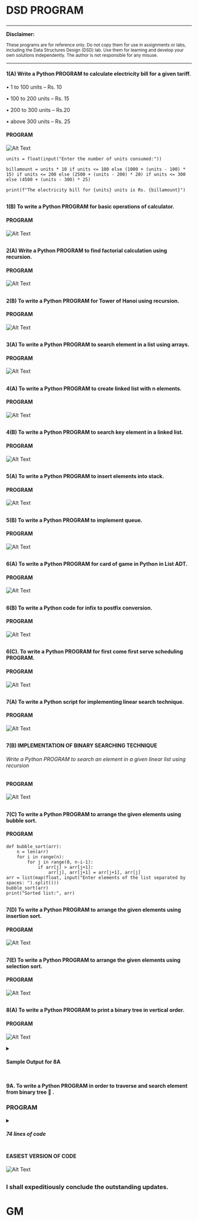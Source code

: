 # DSD PROGRAM 
#####

---

**Disclaimer:**

<sup>These programs are for reference only. Do not copy them for use in assignments or labs, including the Data Structures Design (DSD) lab. Use them for learning and develop your own solutions independently. The author is not responsible for any misuse.</sup>

---
#### 1(A) Write a Python PROGRAM to calculate electricity bill for a given tariff.

• 1 to 100 units – Rs. 10

• 100 to 200 units – Rs. 15

• 200 to 300 units – Rs.20

• above 300 units – Rs. 25
#### PROGRAM
![Alt Text](https://github.com/Mohanrajx/Image/blob/a15ee04334bcbf4c966f30723dfde5a194cd8aa9/code_20240415_222930_via_10015_io.png)
```
units = float(input("Enter the number of units consumed:"))

billamount = units * 10 if units <= 100 else (1000 + (units - 100) * 15) if units <= 200 else (2500 + (units - 200) * 20) if units <= 300 else (4500 + (units - 300) * 25)

print(f"The electricity bill for {units} units is Rs. {billamount}")
```
##
#### 1(B) To write a Python PROGRAM for basic operations of calculator.
#### PROGRAM
![Alt Text](https://github.com/Mohanrajx/Image/blob/5a3d4a58b469dd38398737a8dcd9c46fa4472765/code_20240415_223533_via_10015_io.png)

##
#### 2(A) Write a Python PROGRAM to find factorial calculation using recursion.
#### PROGRAM
![Alt Text](https://github.com/Mohanrajx/Image/blob/cc888af614df60a07eec37b8db67770bf02df2aa/code_20240415_224006_via_10015_io.png)
##
#### 2(B) To write a Python PROGRAM for Tower of Hanoi using recursion.
#### PROGRAM
![Alt Text](https://github.com/Mohanrajx/Image/blob/963a42b81347c01997890c9654dbc948a4251fac/code_20240415_224457_via_10015_io.png)
##
#### 3(A) To write a Python PROGRAM to search element in a list using arrays.
#### PROGRAM
![Alt Text](https://github.com/Mohanrajx/Image/blob/4e145c966b3f1e97f3ec812c564cf6fa2fff2970/code_20240415_224857_via_10015_io.png)
##
#### 4(A) To write a Python PROGRAM to create linked list with n elements.
#### PROGRAM
![Alt Text](https://github.com/Mohanrajx/Image/blob/9b8c68af9c2bde20ed007c76f3b7f163f1e7845f/code_20240415_225214_via_10015_io.png)

##
#### 4(B) To write a Python PROGRAM to search key element in a linked list.
#### PROGRAM
![Alt Text](https://github.com/Mohanrajx/Image/blob/c268a30deff0a33611d3758dd7c929bd16d24fb5/code_20240415_192205_via_10015_io.png)

##
#### 5(A) To write a Python PROGRAM to insert elements into stack.
#### PROGRAM
![Alt Text](https://github.com/Mohanrajx/Image/blob/631dceab274802abb9b41477ca8ffa383da25c1f/code_20240415_191750_via_10015_io.png)


##
#### 5(B) To write a Python PROGRAM to implement queue.
#### PROGRAM
![Alt Text](https://github.com/Mohanrajx/Image/blob/1fbe617af697642a77c3a39d6c37f08353aadfb2/code_20240415_191439_via_10015_io.png)

##
#### 6(A) To write a Python PROGRAM for card of game in Python in List ADT.
#### PROGRAM
![Alt Text](https://github.com/Mohanrajx/Image/blob/6a86536a5ade17728f54a23a57b09471c89f2691/code_20240415_190343_via_10015_io.png)

##
#### 6(B) To write a Python code for infix to postfix conversion.
#### PROGRAM
![Alt Text](https://github.com/Mohanrajx/DSD/blob/02864c920f4f2ebe4a1506e700f6f4cce70320fc/code_20240415_185752_via_10015_io.png)


##
#### 6(C). To write a Python PROGRAM for first come first serve scheduling PROGRAM.
#### PROGRAM
![Alt Text](https://github.com/Mohanrajx/DSD/blob/f8eeeb9c8e97cff48a929784159753e08150db70/code_20240415_184907_via_10015_io.png)

##
#### 7(A) To write a Python script for implementing linear search technique.
#### PROGRAM
![Alt Text](https://github.com/Mohanrajx/Image/blob/0e01d3dba820964c4a061007e0321951f53bbd91/code_20240415_225519_via_10015_io.png)
##
#### 7(B) IMPLEMENTATION OF BINARY SEARCHING TECHNIQUE
###### Write a Python PROGRAM to search an element in a given linear list using recursion 
#### PROGRAM
![Alt Text](https://github.com/Mohanrajx/Image/blob/b9c05483fc118a600df90ace875db112809ad669/code_20240415_230014_via_10015_io.png)
##
#### 7(C) To write a Python PROGRAM to arrange the given elements using bubble sort.
#### PROGRAM
```
def bubble_sort(arr):
    n = len(arr)
    for i in range(n):
        for j in range(0, n-i-1):
            if arr[j] > arr[j+1]:
                arr[j], arr[j+1] = arr[j+1], arr[j]
arr = list(map(float, input("Enter elements of the list separated by spaces: ").split()))
bubble_sort(arr)
print("Sorted list:", arr)
```
##
#### 7(D) To write a Python PROGRAM to arrange the given elements using insertion sort.
#### PROGRAM
![Alt Text](https://github.com/Mohanrajx/Image/blob/2ff43a5033a19c67655724387d0b5d84b2db9404/code_20240415_230257_via_10015_io.png)
##
#### 7(E) To write a Python PROGRAM to arrange the given elements using selection sort.
#### PROGRAM
![Alt Text](https://github.com/Mohanrajx/Image/blob/a15ee04334bcbf4c966f30723dfde5a194cd8aa9/code_20240415_230616_via_10015_io.png)
##
#### 8(A) To write a Python PROGRAM to print a binary tree in vertical order.
#### PROGRAM

![Alt Text](https://github.com/Mohanrajx/DSD/blob/bff99ac3409dd91fbb26ba7bcb630e10d55d75c8/Mohanrajx9A.png)

<details>
  <summary><h4>Sample Output for 8A</h4></summary>
 
 ```
Enter the value of the root node: 1
Enter the value of the left child of root (or 'None' if no left child): 2
Enter the value of the right child of root (or 'None' if no right child): 3
Enter the value of the left child of left child of 1 (or 'None' if no left child): 4
Enter the value of the right child of left child of 1 (or 'None' if no right child): 5
Enter the value of the left child of right child of 1 (or 'None' if no left child): none
Enter the value of the right child of right child of 1 (or 'None' if no right child): 6
Enter the value of the left child of left child of 2 (or 'None' if no left child): None
Enter the value of the right child of left child of 2 (or 'None' if no right child): none
Enter the value of the left child of right child of 2 (or 'None' if no left child): none
Enter the value of the right child of right child of 2 (or 'None' if no right child): None
Enter the value of the left child of right child of 3 (or 'None' if no left child): none
Enter the value of the right child of right child of 3 (or 'None' if no right child): NoNe
Vertical order traversal of binary tree is:
4
2
1 5
3
6
```
</details>

##
#### 9A. To write a Python PROGRAM in order to traverse and search element from binary tree 🌲 .
### PROGRAM

<details>
  <summary><h5>74 lines of code</h5></summary>
    
![Alt Text](https://github.com/Mohanrajx/Image/blob/2a59539071a38fd33b14bd288ea21f24ad72f11a/code_20240415_192603_via_10015_io.png)
   
</details>

#### EASIEST VERSION OF CODE
![Alt Text](https://github.com/Mohanrajx/Image/blob/c14efe9ec99c8c01174a9fa3459ea761e1d0f58b/code_20240415_193149_via_10015_io.png)

##
### I shall expeditiously conclude the outstanding updates.
##
# GM 



